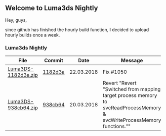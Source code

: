 ## Welcome to Luma3ds Nightly

Hey, guys,

since github has finished the hourly build function, I decided to upload hourly builds once a week.

### Luma3ds Nightly

File | Commit | Date | Message
------------ | ------------- | ------------- | -------------
[Luma3DS-1182d3a.zip](builds/Luma3DS-1182d3a.zip) | [1182d3a](https://github.com/AuroraWright/Luma3DS/commit/1182d3a62772b970bbce6de33a0658df4e11fca1) | 22.03.2018 | Fix #1050
[Luma3DS-938cb64.zip](builds/Luma3DS-938cb64.zip) | [938cb64](https://github.com/AuroraWright/Luma3DS/commit/938cb6492f0201a102a873772a1d1db2e270107b) | 20.03.2018 | Revert "Revert "Switched from mapping target process memory to svcReadProcessMemory & svcWriteProcessMemory functions.""
